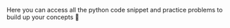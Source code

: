 Here you can access all the python code snippet and practice problems to build up your concepts 💫
 
